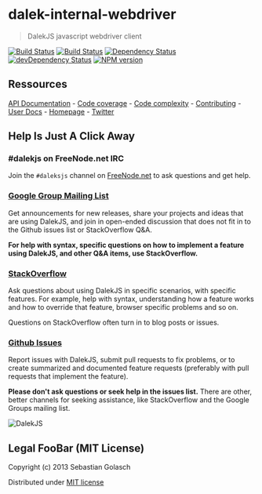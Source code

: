 dalek-internal-webdriver
========================

> DalekJS javascript webdriver client

[![Build Status](https://travis-ci.org/dalekjs/dalek-internal-webdriver.png)](https://travis-ci.org/dalekjs/dalek-internal-webdriver)
[![Build Status](https://drone.io/github.com/dalekjs/dalek-internal-webdriver/status.png)](https://drone.io/github.com/dalekjs/dalek-internal-webdriver/latest)
[![Dependency Status](https://david-dm.org/dalekjs/dalek-internal-webdriver.png)](https://david-dm.org/dalekjs/dalek-internal-webdriver)
[![devDependency Status](https://david-dm.org/dalekjs/dalek-internal-webdriver/dev-status.png)](https://david-dm.org/dalekjs/dalek-internal-webdriver#info=devDependencies)
[![NPM version](https://badge.fury.io/js/dalek-internal-webdriver.png)](http://badge.fury.io/js/dalek-internal-webdriver)

## Ressources

[API Documentation](http://dalekjs.com/package/dalek-internal-webdriver/master/api/index.html) -
[Code coverage](http://dalekjs.com/package/dalek-internal-webdriver/master/coverage/index.html) -
[Code complexity](http://dalekjs.com/package/dalek-internal-webdriver/master/complexity/index.html) -
[Contributing](https://github.com/dalekjs/dalek-internal-webdriver/blob/master/CONTRIBUTING.md) -
[User Docs](http://dalekjs.com/docs/master/index.html) -
[Homepage](http://dalekjs.com) -
[Twitter](http://twitter.com/dalekjs)

## Help Is Just A Click Away

### #dalekjs on FreeNode.net IRC

Join the `#daleksjs` channel on [FreeNode.net](http://freenode.net) to ask questions and get help.

### [Google Group Mailing List](https://groups.google.com/forum/#!forum/dalekjs)

Get announcements for new releases, share your projects and ideas that are
using DalekJS, and join in open-ended discussion that does not fit in
to the Github issues list or StackOverflow Q&A.

**For help with syntax, specific questions on how to implement a feature
using DalekJS, and other Q&A items, use StackOverflow.**

### [StackOverflow](http://stackoverflow.com/questions/tagged/dalekjs)

Ask questions about using DalekJS in specific scenarios, with
specific features. For example, help with syntax, understanding how a feature works and
how to override that feature, browser specific problems and so on.

Questions on StackOverflow often turn in to blog posts or issues.

### [Github Issues](//github.com/dalekjs/dalek-internal-webdriver/issues)

Report issues with DalekJS, submit pull requests to fix problems, or to
create summarized and documented feature requests (preferably with pull
requests that implement the feature).

**Please don't ask questions or seek help in the issues list.** There are
other, better channels for seeking assistance, like StackOverflow and the
Google Groups mailing list.

![DalekJS](https://raw.github.com/dalekjs/dalekjs.com/master/img/logo.jpg)

## Legal FooBar (MIT License)

Copyright (c) 2013 Sebastian Golasch

Distributed under [MIT license](https://github.com/dalekjs/dalek-internal-webdriver/blob/master/LICENSE-MIT)

